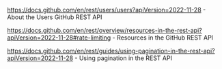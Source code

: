 https://docs.github.com/en/rest/users/users?apiVersion=2022-11-28 - About the Users GitHub REST API

https://docs.github.com/en/rest/overview/resources-in-the-rest-api?apiVersion=2022-11-28#rate-limiting - Resources in the GitHub REST API

https://docs.github.com/en/rest/guides/using-pagination-in-the-rest-api?apiVersion=2022-11-28 - Using pagination in the REST API
